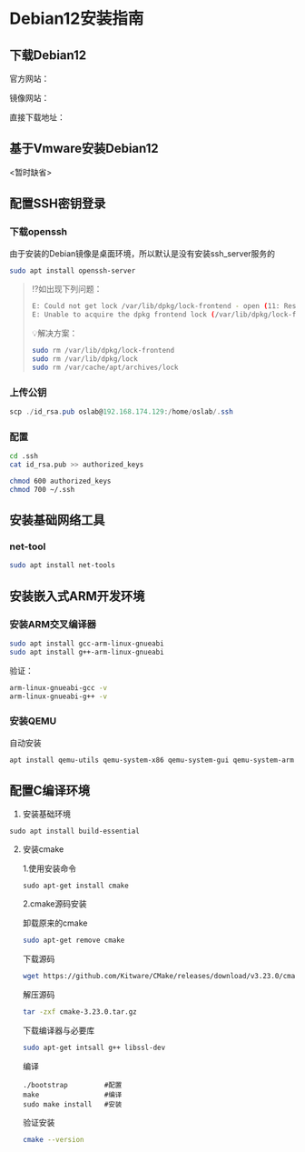 # Debian12安装指南

## 下载Debian12

官方网站：

镜像网站：

直接下载地址：

## 基于Vmware安装Debian12

<暂时缺省>

## 配置SSH密钥登录

### 下载openssh

由于安装的Debian镜像是桌面环境，所以默认是没有安装ssh_server服务的

```bash
sudo apt install openssh-server
```

> ⁉️如出现下列问题：
>
> ```bash
> E: Could not get lock /var/lib/dpkg/lock-frontend - open (11: Resource temporarily unavailable)
> E: Unable to acquire the dpkg frontend lock (/var/lib/dpkg/lock-frontend), is another process using it?
> ```
>
> 💡解决方案：
>
> ```bash
> sudo rm /var/lib/dpkg/lock-frontend
> sudo rm /var/lib/dpkg/lock
> sudo rm /var/cache/apt/archives/lock
> ```

### 上传公钥

```powershell
scp ./id_rsa.pub oslab@192.168.174.129:/home/oslab/.ssh
```

### 配置

```bash
cd .ssh
cat id_rsa.pub >> authorized_keys

chmod 600 authorized_keys
chmod 700 ~/.ssh
```

## 安装基础网络工具

### net-tool

```bash
sudo apt install net-tools
```

## 安装嵌入式ARM开发环境

### 安装ARM交叉编译器

```bash
sudo apt install gcc-arm-linux-gnueabi
sudo apt install g++-arm-linux-gnueabi
```

验证：

```bash
arm-linux-gnueabi-gcc -v
arm-linux-gnueabi-g++ -v
```

### 安装QEMU

自动安装

```bash
apt install qemu-utils qemu-system-x86 qemu-system-gui qemu-system-arm
```

## 配置C编译环境

1. 安装基础环境

```shell
sudo apt install build-essential
```

2. 安装cmake

    1.使用安装命令

    ```shell
    sudo apt-get install cmake
    ```

    2.cmake源码安装

    卸载原来的cmake

    ```sh
    sudo apt-get remove cmake
    ```

    下载源码

    ```sh
    wget https://github.com/Kitware/CMake/releases/download/v3.23.0/cmake-3.23.0.tar.gz
    ```

    解压源码

    ```sh
    tar -zxf cmake-3.23.0.tar.gz
    ```

    下载编译器与必要库

    ```sh
    sudo apt-get intsall g++ libssl-dev
    ```

    编译

    ```shell
    ./bootstrap         #配置
    make                #编译
    sudo make install   #安装
    ```

    验证安装

    ```sh
    cmake --version
    ```
